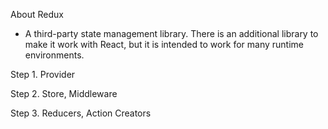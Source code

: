About Redux

- A third-party state management library. There is an additional library to make it work with React, but it is intended to work for many runtime environments.

Step 1. Provider

Step 2. Store, Middleware

Step 3. Reducers, Action Creators
